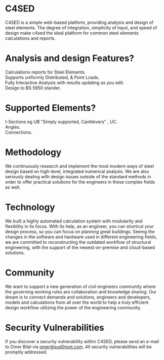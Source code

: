 # C4SED
C4SED is a simple web-based platform, providing analysis and design of steel elements. The degree of integration, simplicity of input, and speed of design make c4sed the ideal platform for common steel elements calculations and reports.

# Analysis and design Features?
Calculations reports for Steel Elements.  
Supports uniformly Distributed, & Point Loads.  
Fully Interactive Analysis with results updating as you edit.  
Design to BS 5950 stander.  

# Supported Elements?  
I-Sections eg UB "Simply supported, Cantilevers" , UC.  
Angles.  
Connections.  

# Methodology
We continuously research and implement the most modern ways of steel design based on high-level, integrated numerical analysis. We are also seriously dealing with design issues outside of the standard methods in order to offer practical solutions for the engineers in these complex fields as well.

# Technology
We built a highly automated calculation system with modularity and flexibility in its focus. With its help, as an engineer, you can shortcut your design process, so you can focus on planning great buildings. Seeing the changes in the software and hardware used in different engineering fields, we are committed to reconstructing the outdated workflow of structural engineering, with the support of the newest on-premise and cloud-based solutions.

# Community
We want to support a new generation of civil engineers community where the governing working rules are collaboration and knowledge sharing. Our dream is to connect demands and solutions, engineers and developers, models and calculations from all over the world to help a truly efficient design workflow utilizing the power of the engineering community.

# Security Vulnerabilities
If you discover a security vulnerability within C4SED, please send an e-mail to Omer Bilal via omer@sud0root.com. All security vulnerabilities will be promptly addressed.
